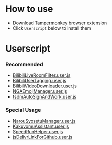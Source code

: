 # How to use

- Download [Tampermonkey](https://www.tampermonkey.net/) browser extension
- Click `Userscript` below to install them

# Userscript

### Recommended
- [BilibiliLiveRoomFilter.user.js](https://jc3213.github.io/userscript/BilibiliLiveRoomFilter.user.js)
- [BilibiliUserTagging.user.js](https://jc3213.github.io/userscript/BilibiliUserTagging.user.js)
- [BilibiliVideoDownloader.user.js](https://jc3213.github.io/userscript/BilibiliVideoDownloader.user.js)
- [NGAEmojiManager.user.js](https://jc3213.github.io/userscript/NGAEmojiManager.user.js)
- [tsdmAutoSignAndWork.user.js](https://jc3213.github.io/userscript/tsdmAutoSignAndWork.user.js)

### Special Usage
- [NarouSyosetuManager.user.js](https://jc3213.github.io/userscript/NarouSyosetuManager.user.js)
- [KakuyomuAssistant.user.js](https://jc3213.github.io/userscript/KakuyomuAssistant.user.js)
- [SpeedRunHelper.user.js](https://jc3213.github.io/userscript/SpeedRunHelper.user.jss)
- [jsDelivrLinkForGithub.user.js](https://jc3213.github.io/userscript/jsDelivrLinkForGithub.user.js)
